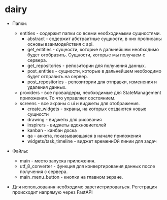 # dairy

- Папки:
   - entities - содержит папки со всеми необходимыми сущностями.
        - abstract - содержит абстрактные сущности, в них прописаны основы взаимодействия с api.
        - get_entities - сущности, которые в дальнейшем необходимо будет отобразить. Сущности, которые мы получаем с сервера.
        - get_repositories - репозитории для получения данных.
        - post_entities - сущности, которые в дальнейшем необходимо будет отправить на сервер.
        - post_repositories - репозитории для отправки, изменения и удаления данных.
    - providers - все провайдеры, необходимые для StateManagement приложения. То что управляет состоянием.
    - screens - все экраны с ui и виджеты для отображения.    
        - create_widgets - экраны, на которых создаются новые сущности
        - drawing - виджеты для рисования 
        - inspirers - виджеты вдохновиетелей
        - kanban - канбан доска
        - qa - анкета, показывающаяся в начале приложения
        - widgets/task_timeline - виджет временнОй линии для задач
        
        
        
- Файлы:
    - main - место запуска приложения. 
    - utf_8_converter - функция для конвертирования данных после получения с сервера.
    - main_menu_button - кнопки на главном экране.

- Для использования необходимо зарегистрироваться. Регстрация происходит напрямую через FastAPI
